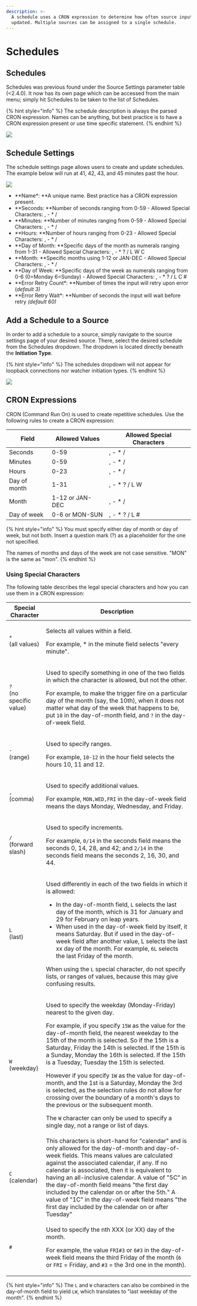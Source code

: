 ```yaml
---
description: >-
  A schedule uses a CRON expression to determine how often source inputs are
  updated. Multiple sources can be assigned to a single schedule.
---
```


# Schedules

## Schedules

Schedules was previous found under the Source Settings parameter table (<2.4.0). It now has its own page which can be accessed from the main menu; simply hit Schedules to be taken to the list of Schedules.

{% hint style="info" %}
The schedule description is always the parsed CRON expression. Names can be anything, but best practice is to have a CRON expression present or use time specific statement.
{% endhint %}

![](../.gitbook/assets/schedules\_002.png)

## Schedule Settings

The schedule settings page allows users to create and update schedules. The example below will run at 41, 42, 43, and 45 minutes past the hour.

![](../.gitbook/assets/schedules\_003.png)

* **Name\*: **A unique name. Best practice has a CRON expression present.
* **Seconds: **Number of seconds ranging from 0-59 - Allowed Special Characters: , - \* /
* **Minutes: **Number of minutes ranging from 0-59 - Allowed Special Characters: , - \* /
* **Hours: **Number of hours ranging from 0-23 - Allowed Special Characters: , - \* /
* **Day of Month: **Specific days of the month as numerals ranging from 1-31 - Allowed Special Characters: , - \* ? / L W C
* **Month: **Specific months using 1-12 or JAN-DEC - Allowed Special Characters: , - \* /
* **Day of Week: **Specific days of the week as numerals ranging from 0-6 (0=Monday 6=Sunday) - Allowed Special Characters: , - \* ? / L C #
* **Error Retry Count\*: **Number of times the input will retry upon error (_default 3)_
* **Error Retry Wait\*: **Number of seconds the input will wait before retry _(default 60)_

## Add a Schedule to a Source

In order to add a schedule to a source, simply navigate to the source settings page of your desired source. There, select the desired schedule from the Schedules dropdown. The dropdown is located directly beneath the **Initiation Type**.

{% hint style="info" %}
The schedules dropdown will not appear for loopback connections nor watcher initiation types.
{% endhint %}

![](<../.gitbook/assets/schedules\_004 (1).png>)

## CRON Expressions

CRON (Command Run On) is used to create repetitive schedules. Use the following rules to create a CRON expression:

| **Field**    | **Allowed Values** | **Allowed Special Characters** |
| ------------ | ------------------ | ------------------------------ |
| Seconds      | 0-59               | , - \* /                       |
| Minutes      | 0-59               | , - \* /                       |
| Hours        | 0-23               | , - \* /                       |
| Day of month | 1-31               | , - \* ? / L W                 |
| Month        | 1-12 or JAN-DEC    | , - \* /                       |
| Day of week  | 0-6 or MON-SUN     | , - \* ? / L #                 |

{% hint style="info" %}
You must specify either day of month or day of week, but not both. Insert a question mark (?) as a placeholder for the one not specified.

The names of months and days of the week are not case sensitive. "MON" is the same as "mon".
{% endhint %}

### Using Special Characters

The following table describes the legal special characters and how you can use them in a CRON expression:

| **Special Character**                        | **Description**                                                                                                                                                                                                                                                                                                                                                                                                                                                                                                                                                                                                                                                                                                                                                                        |
| -------------------------------------------- | -------------------------------------------------------------------------------------------------------------------------------------------------------------------------------------------------------------------------------------------------------------------------------------------------------------------------------------------------------------------------------------------------------------------------------------------------------------------------------------------------------------------------------------------------------------------------------------------------------------------------------------------------------------------------------------------------------------------------------------------------------------------------------------- |
| <p><code>*</code><br>(all values)</p>        | <p>Selects all values within a field.</p><p>For example, * in the minute field selects "every minute".</p>                                                                                                                                                                                                                                                                                                                                                                                                                                                                                                                                                                                                                                                                             |
| <p><code>?</code><br>(no specific value)</p> | <p>Used to specify something in one of the two fields in which the character is allowed, but not the other.</p><p>For example, to make the trigger fire on a particular day of the month (say, the 10th), when it does not matter what day of the week that happens to be, put <code>10</code> in the day-of-month field, and <code>?</code> in the day-of-week field.</p>                                                                                                                                                                                                                                                                                                                                                                                                             |
| <p><code>-</code><br>(range)</p>             | <p>Used to specify ranges.</p><p>For example, <code>10-12</code> in the hour field selects the hours 10, 11 and 12.</p>                                                                                                                                                                                                                                                                                                                                                                                                                                                                                                                                                                                                                                                                |
| <p><code>,</code><br>(comma)</p>             | <p>Used to specify additional values.</p><p>For example, <code>MON,WED,FRI</code> in the day-of-week field means the days Monday, Wednesday, and Friday.</p>                                                                                                                                                                                                                                                                                                                                                                                                                                                                                                                                                                                                                           |
| <p><code>/</code><br>(forward slash)</p>     | <p>Used to specify increments.</p><p>For example, <code>0/14</code> in the seconds field means the seconds 0, 14, 28, and 42; and <code>2/14</code> in the seconds field means the seconds 2, 16, 30, and 44.</p>                                                                                                                                                                                                                                                                                                                                                                                                                                                                                                                                                                      |
| <p><code>L</code><br>(last)</p>              | <p>Used differently in each of the two fields in which it is allowed:</p><ul><li>In the day-of-month field, <code>L</code> selects the last day of the month, which is 31 for January and 29 for February on leap years.</li><li>When used in the day-of-week field by itself, it means Saturday. But if used in the day-of-week field after another value, L selects the last xx day of the month. For example, <code>6L</code> selects the last Friday of the month.</li></ul><p>When using the <code>L</code> special character, do not specify lists, or ranges of values, because this may give confusing results.</p>                                                                                                                                                            |
| <p><code>W</code><br>(weekday)</p>           | <p>Used to specify the weekday (Monday-Friday) nearest to the given day.</p><p>For example, if you specify <code>15W</code> as the value for the day-of-month field, the nearest weekday to the 15th of the month is selected. So if the 15th is a Saturday, Friday the 14th is selected. If the 15th is a Sunday, Monday the 16th is selected. If the 15th is a Tuesday, Tuesday the 15th is selected.</p><p>However if you specify <code>1W</code> as the value for day-of-month, and the 1st is a Saturday, Monday the 3rd is selected, as the selection rules do not allow for crossing over the boundary of a month's days to the previous or the subsequent month.</p><p>The <code>W</code> character can only be used to specify a single day, not a range or list of days.</p> |
| `C `(calendar)                               | This characters is short-hand for "calendar" and is only allowed for the day-of-month and day-of-week fields. This means values are calculated against the associated calendar, if any. If no calendar is associated, then it is equivalent to having an all-inclusive calendar. A value of "5C" in the day-of-month field means "the first day included by the calendar on or after the 5th." A value of "1C" in the day-of-week field means "the first day included by the calendar on or after Tuesday"                                                                                                                                                                                                                                                                             |
| `#`                                          | <p>Used to specify the nth XXX (or XX) day of the month.</p><p>For example, the value <code>FRI#3</code> or <code>6#3</code> in the day-of-week field means the third Friday of the month (<code>6</code> or <code>FRI</code> = Friday, and <code>#3</code> = the 3rd one in the month).</p>                                                                                                                                                                                                                                                                                                                                                                                                                                                                                           |

{% hint style="info" %}
The `L` and `W` characters can also be combined in the day-of-month field to yield `LW`, which translates to "last weekday of the month".
{% endhint %}
